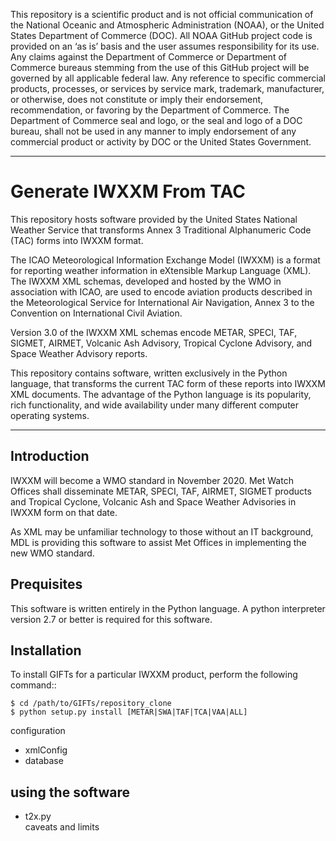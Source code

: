 This repository is a scientific product and is not official communication of the National Oceanic and Atmospheric Administration (NOAA),
or the United States Department of Commerce (DOC). All NOAA GitHub project code is provided on an ‘as is’ basis and the user assumes
responsibility for its use. Any claims against the Department of Commerce or Department of Commerce bureaus stemming from the use of this
GitHub project will be governed by all applicable federal law. Any reference to specific commercial products, processes, or services by
service mark, trademark, manufacturer, or otherwise, does not constitute or imply their endorsement, recommendation, or favoring by the
Department of Commerce. The Department of Commerce seal and logo, or the seal and logo of a DOC bureau, shall not be used in any manner to
imply endorsement of any commercial product or activity by DOC or the United States Government.

-------------------------------------------------------------------------------

# Generate IWXXM From TAC
This repository hosts software provided by the United States National Weather Service that transforms Annex 3 Traditional Alphanumeric Code (TAC) forms into IWXXM format.

The ICAO Meteorological Information Exchange Model (IWXXM) is a format for reporting weather information in eXtensible Markup Language
(XML). The IWXXM XML schemas, developed and hosted by the WMO in association with ICAO, are used to encode aviation products described in
the Meteorological Service for International Air Navigation, Annex 3 to the Convention on International Civil Aviation.

Version 3.0 of the IWXXM XML schemas encode METAR, SPECI, TAF, SIGMET, AIRMET, Volcanic Ash Advisory, Tropical Cyclone Advisory, and Space
Weather Advisory reports.

This repository contains software, written exclusively in the Python language, that transforms the current TAC form of these reports into IWXXM XML documents. The advantage of the Python language is its popularity, rich functionality, and wide availability under many different computer operating systems.

-------------------------------------------------------------------------------
## Introduction
IWXXM will become a WMO standard in November 2020. Met Watch Offices shall disseminate METAR, SPECI, TAF, AIRMET, SIGMET products and Tropical Cyclone, Volcanic Ash and Space Weather Advisories in IWXXM form on that date.

As XML may be unfamiliar technology to those without an IT background, MDL is providing this software to assist Met Offices in implementing the new WMO standard.

## Prequisites
This software is written entirely in the Python language. A python interpreter version 2.7 or better is required for this software.

## Installation
To install GIFTs for a particular IWXXM product, perform the following command::

	$ cd /path/to/GIFTs/repository_clone
	$ python setup.py install [METAR|SWA|TAF|TCA|VAA|ALL]


configuration
   - xmlConfig
   - database
   
using the software
   - 
   - t2x.py   
caveats and limits


